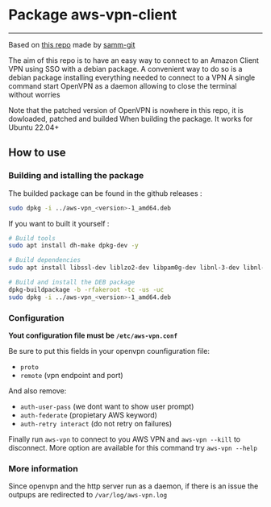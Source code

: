 # Package aws-vpn-client
---

Based on [this repo](https://github.com/samm-git/aws-vpn-client) made by [samm-git](https://github.com/samm-git)

The aim of this repo is to have an easy way to connect to an Amazon Client VPN using SSO with a debian package.
A convenient way to do so is a debian package installing everything needed to connect to a VPN
A single command start OpenVPN as a daemon allowing to close the terminal without worries

Note that the patched version of OpenVPN is nowhere in this repo, it is dowloaded, patched and builded When building the package.
It works for Ubuntu 22.04+

## How to use

### Building and istalling the package

The builded package can be found in the github releases :

```bash
sudo dpkg -i ../aws-vpn_<version>-1_amd64.deb
```

If you want to built it yourself :
```bash
# Build tools
sudo apt install dh-make dpkg-dev -y

# Build dependencies
sudo apt install libssl-dev liblzo2-dev libpam0g-dev libnl-3-dev libnl-genl-3-dev libcap-ng-dev -y

# Build and install the DEB package
dpkg-buildpackage -b -rfakeroot -tc -us -uc
sudo dpkg -i ../aws-vpn_<version>-1_amd64.deb
```

### Configuration
**Yout configuration file must be `/etc/aws-vpn.conf`**

Be sure to put this fields in your openvpn counfiguration file:
- `proto`
- `remote` (vpn endpoint and port)

And also remove:
- `auth-user-pass` (we dont want to show user prompt)
- `auth-federate` (propietary AWS keyword)
- `auth-retry interact` (do not retry on failures)

Finally run `aws-vpn` to connect to you AWS VPN and `aws-vpn --kill` to disconnect.
More option are available for this command try `aws-vpn --help`

### More information
Since openvpn and the http server run as a daemon, if there is an issue the outpups are redirected to `/var/log/aws-vpn.log`
